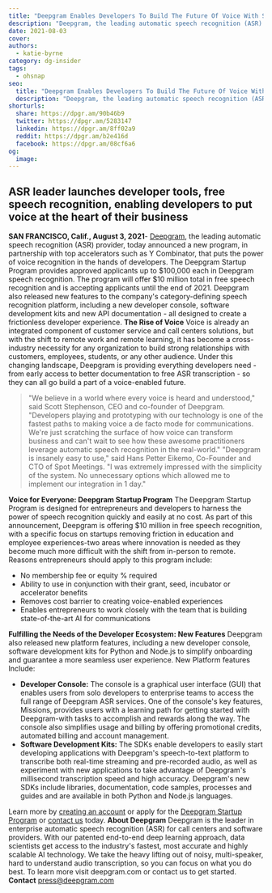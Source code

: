```yaml
---
title: "Deepgram Enables Developers To Build The Future Of Voice With Suite Of New Features And $10 Million In Free Speech Recognition"
description: "Deepgram, the leading automatic speech recognition (ASR) provider, today announced a new startup program, in partnership with top accelerators such as Y Combinator, that puts the power of voice recognition in the hands of developers."
date: 2021-08-03
cover: 
authors:
  - katie-byrne
category: dg-insider
tags:
  - ohsnap
seo:
  title: "Deepgram Enables Developers To Build The Future Of Voice With Suite Of New Features And $10 Million In Free Speech Recognition"
  description: "Deepgram, the leading automatic speech recognition (ASR) provider, today announced a new startup program, in partnership with top accelerators such as Y Combinator, that puts the power of voice recognition in the hands of developers."
shorturls:
  share: https://dpgr.am/90b46b9
  twitter: https://dpgr.am/5283147
  linkedin: https://dpgr.am/8ff02a9
  reddit: https://dpgr.am/b2e416d
  facebook: https://dpgr.am/08cf6a6
og:
  image: 
---
```


## ASR leader launches developer tools, free speech recognition, enabling developers to put voice at the heart of their business

**SAN FRANCISCO, Calif., August 3, 2021**- [Deepgram](https://deepgram.com/), the leading automatic speech recognition (ASR) provider, today announced a new program, in partnership with top accelerators such as Y Combinator, that puts the power of voice recognition in the hands of developers. The Deepgram Startup Program provides approved applicants up to $100,000 each in Deepgram speech recognition. The program will offer $10 million total in free speech recognition and is accepting applicants until the end of 2021\. Deepgram also released new features to the company's category-defining speech recognition platform, including a new developer console, software development kits and new API documentation - all designed to create a frictionless developer experience. **The Rise of Voice** Voice is already an integrated component of customer service and call centers solutions, but with the shift to remote work and remote learning, it has become a cross-industry necessity for any organization to build strong relationships with customers, employees, students, or any other audience. Under this changing landscape, Deepgram is providing everything developers need - from early access to better documentation to free ASR transcription - so they can all go build a part of a voice-enabled future.

> "We believe in a world where every voice is heard and understood," said Scott Stephenson, CEO and co-founder of Deepgram. "Developers playing and prototyping with our technology is one of the fastest paths to making voice a de facto mode for communications. We're just scratching the surface of how voice can transform business and can't wait to see how these awesome practitioners leverage automatic speech recognition in the real-world." "Deepgram is insanely easy to use," said Hans Petter Eikemo, Co-Founder and CTO of Spot Meetings. "I was extremely impressed with the simplicity of the system. No unnecessary options which allowed me to implement our integration in 1 day."

**Voice for Everyone: Deepgram Startup Program** The Deepgram Startup Program is designed for entrepreneurs and developers to harness the power of speech recognition quickly and easily at no cost. As part of this announcement, Deepgram is offering $10 million in free speech recognition, with a specific focus on startups removing friction in education and employee experiences-two areas where innovation is needed as they become much more difficult with the shift from in-person to remote. Reasons entrepreneurs should apply to this program include:

*   No membership fee or equity % required
*   Ability to use in conjunction with their grant, seed, incubator or accelerator benefits
*   Removes cost barrier to creating voice-enabled experiences
*   Enables entrepreneurs to work closely with the team that is building state-of-the-art AI for communications

**Fulfilling the Needs of the Developer Ecosystem: New Features** Deepgram also released new platform features, including a new developer console, software development kits for Python and Node.js to simplify onboarding and guarantee a more seamless user experience. New Platform features Include:

*   **Developer Console:** The console is a graphical user interface (GUI) that enables users from solo developers to enterprise teams to access the full range of Deepgram ASR services. One of the console's key features, Missions, provides users with a learning path for getting started with Deepgram-with tasks to accomplish and rewards along the way. The console also simplifies usage and billing by offering promotional credits, automated billing and account management.
*   **Software Development Kits:** The SDKs enable developers to easily start developing applications with Deepgram's speech-to-text platform to transcribe both real-time streaming and pre-recorded audio, as well as experiment with new applications to take advantage of Deepgram's millisecond transcription speed and high accuracy. Deepgram's new SDKs include libraries, documentation, code samples, processes and guides and are available in both Python and Node.js languages.

Learn more by [creating an account](https://console.deepgram.com/signup) or apply for the [Deepgram Startup Program](https://deepgram.com/startup-program/) or [contact us](https://deepgram.com/contact-us/) today. **About Deepgram** Deepgram is the leader in enterprise automatic speech recognition (ASR) for call centers and software providers. With our patented end-to-end deep learning approach, data scientists get access to the industry's fastest, most accurate and highly scalable AI technology. We take the heavy lifting out of noisy, multi-speaker, hard to understand audio transcription, so you can focus on what you do best. To learn more visit deepgram.com or contact us to get started. **Contact** [press@deepgram.com](mailto:deepgram@inkhouse.com)
